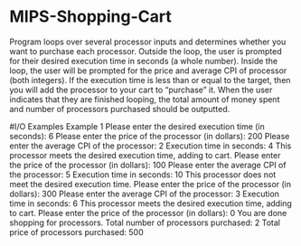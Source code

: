 # MIPS-Shopping-Cart

Program loops over several processor inputs and determines whether you want to purchase each processor. Outside the loop, the user is prompted for their desired execution time in seconds (a whole number). Inside the loop, the user will be prompted for the price and average CPI of processor (both integers). If the execution time is less than or equal to the target, then you will add the processor to your cart to “purchase” it. When the user indicates that they are finished looping, the total amount of money spent and number of processors purchased should be outputted.

#I/O Examples
Example 1
Please enter the desired execution time (in seconds): 6
Please enter the price of the processor (in dollars): 200
Please enter the average CPI of the processor: 2
Execution time in seconds: 4
This processor meets the desired execution time, adding to cart.
Please enter the price of the processor (in dollars): 100
Please enter the average CPI of the processor: 5
Execution time in seconds: 10
This processor does not meet the desired execution time.
Please enter the price of the processor (in dollars): 300
Please enter the average CPI of the processor: 3
Execution time in seconds: 6
This processor meets the desired execution time, adding to cart.
Please enter the price of the processor (in dollars): 0
You are done shopping for processors.
Total number of processors purchased: 2
Total price of processors purchased: 500

